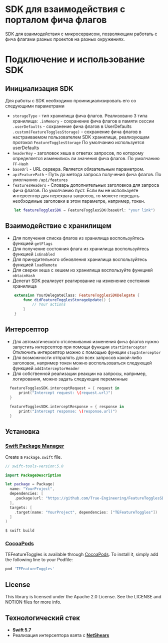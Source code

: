 # SDK для взаимодействия с порталом фича флагов 
SDK для взаимодействия с микросервисом, позволяющим работать с фича флагами разных проектов на разных окружениях.

# Подключение и использование SDK
## Инициализация SDK
Для работы с SDK необходимо проинициализировать его со следующими параметрами  
- `storageType` - тип хранилища фича флагов. Реализовано 3 типа хранилища:
        `.inMemory` - сохранение фича флагов в памяти сессии
        `.userDefaults` - сохранение фича флагов в UserDefaults
        `.custom(FeatureTogglesStorage)` - сохранение фича флагов в настраиваемом пользователем SDK хранилище, реализующем протокол `FeatureTogglesStorage`
        По умолчанию используется userDefaults
- `headerKey` - заголовок хеша в ответах запросов, по которому определяется изменились ли значения фича флагов. По умолчанию `FF-Hash`
- `baseUrl` - URL сервера. Является обязательным параметром.
- `apiFeaturePath` - Путь до метода запроса получения фича флагов. По умолчанию `/api/features`
- `featuresHeaders` - Словарь дополнительных заголовкоа для запроса фича флагов. По умолчанию пуст. Если вы не используете интерсептор для перехвата запросов, то можете передать необходимые заголовки в этом параметре, например, токен.
```swift
    let featureTogglesSDK = FeatureTogglesSDK(baseUrl: "your link")
```
## Взаимодействие с хранилищем
- Для получения списка флагов из хранилища воспользуйтесь функцией `getFlags`
- Для получение состояния флага из хранилища воспользуйтесь функцией `isEnabled`
- Для принудительного обновления хранилища воспользуйтесь функцией `loadRemote`
- Для сверки хеша с хешем из хранилища воспользуйте функцией `obtainHash`
- Делегат SDK реализует реагирование на изменение состояния хранилища
```swift
    extension YourDelegateClass: FeatureTogglesSDKDelegate {
        func didFeatureTogglesStorageUpdate() {
            // Your actions
        }
    }
```
## Интерсептор
- Для автоматического отслеживания изменения фича флагов нужно запустить интерсептор при помощи функции `startInterceptor`
  Отключить интерсептор можно с помощью функции `stopInterceptor`
- Для возможности отпралять для всех запросов какой-либо заголовок, например токен можно воспользоваться следующей функцией `addInterceptorHeader`
- Для собственной реализации реакции на запросы, например, логирования, можно задать следующие переменные
```swift
  featureTogglesSDK.interceptRequest = { request in
      print("Intercept request: \(request.url)")
  }
  
  featureTogglesSDK.interceptResponse = { response in
      print("Intercept response: \(response.url)")
  }
```

## Установка

### [Swift Package Manager](https://github.com/apple/swift-package-manager)

Create a `Package.swift` file.

```swift
// swift-tools-version:5.0

import PackageDescription

let package = Package(
  name: "YourProject",
  dependencies: [
    .package(url: "https://github.com/True-Engineering/FeatureTogglesSDK_iOS.git", branch: "master"),
  ],
  targets: [
    .target(name: "YourProject", dependencies: ["TEFeatureToggles"])
  ]
)
```

```bash
$ swift build
```
### [CocoaPods](https://cocoapods.org)

TEFeatureToggles is available through [CocoaPods](https://cocoapods.org). To install
it, simply add the following line to your Podfile:

```ruby
pod 'TEFeatureToggles'
```

## License

This library is licensed under the Apache 2.0 License. See the LICENSE and NOTION files for more info.

## Технологический стек
- **Swift 5.7**
- Реализация интерсептора взята с [**NetShears**](https://github.com/divar-ir/NetShears#netshears)
